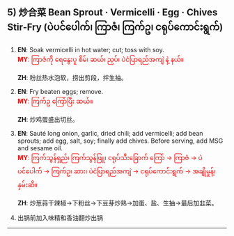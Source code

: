 ## 5) 炒合菜 Bean Sprout · Vermicelli · Egg · Chives Stir‑Fry (ပဲပင်ပေါက်၊ ကြာဇံ၊ ကြက်ဥ၊ ငရုပ်ကောင်းရွက်)

1. **EN**: Soak vermicelli in hot water; cut; toss with soy.  
<span style="color:red">   **MY**: ကြာဇံကို ရေနွေးပူ စိမ်၊ ဆယ်၊ ညှပ်၊ ပဲငံပြာရည်အကျဲ နဲ့ နယ်။  </span>

   **ZH**: 粉丝热水泡软，捞出剪段，拌生抽。

2. **EN**: Fry beaten eggs; remove.  
<span style="color:red">   **MY**: ကြက်ဥ ကြော်ပြီး ဆယ်။  </span>

   **ZH**: 炒鸡蛋盛出切丝。

3. **EN**: Sauté long onion, garlic, dried chili; add vermicelli; add bean sprouts; add egg, salt, soy; finally add chives. Before serving, add MSG and sesame oil.  
<span style="color:red">   **MY**: ကြက်သွန်ရှည်၊ ကြက်သွန်ဖြူ၊ ငရုပ်သီးခြောက် ကြော် → ကြာဇံ → ပဲပင်ပေါက် → ကြက်ဥ၊ ဆား၊ ပဲငံပြာရည်အကျဲ → ငရုပ်ကောင်းရွက် → အချိုမှုန့်၊ နှမ်းဆီ။  </span>

   **ZH**: 炒葱蒜干辣椒→下粉丝→下豆芽炒熟→加蛋、盐、生抽→最后加韭菜。

4. 出锅前加入味精和香油翻炒出锅

---

<a id="r6"></a>

